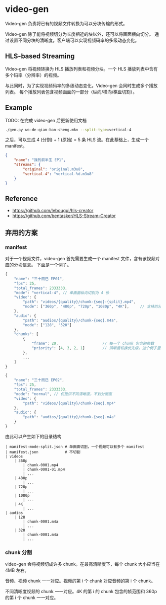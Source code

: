 # video-gen

Video-gen 负责将已有的视频文件转换为可以分块传输的形式。

Video-gen 除了能将视频切分为长度相近的块以外，还可以将画面横向切分。
通过设置不同分块的清晰度，客户端可以实现视频码率的多级动态变化。

## HLS-based Streaming

Video-gen 将视频转换为 HLS 播放列表和视频分块。一个 HLS 播放列表中含有
多个码率（分辨率）的视频。

与此同时，为了实现视频码率的多级动态变化，Video-gen 会同时生成多个播放列表。
每个播放列表包含视频画面的一部分（纵向/横向/棋盘切割）。

## Example

TODO: 在完成 video-gen 后更新使用文档

```bash
./gen.py wo-de-qian-ban-sheng.mkv --split-type=vertical-4
```

之后，可以生成 4 (分割) + 1 (原始) = 5 条 HLS 流。在此基础上，生成一个 manifest。

```json
{
    "name": "我的前半生 EP1",
    "streams": {
        "original": "original.m3u8",
        "vertical-4": "vertical-%d.m3u8"
    }
}
```

## Reference

* https://github.com/lebougui/hls-creator
* https://github.com/bentasker/HLS-Stream-Creator

## 弃用的方案

### manifest

对于一个视频文件，video-gen 首先需要生成一个 manifest 文件，含有该视频对应的分块信息。
下面是一个例子。

```js
{
    "name": "三十而已 EP01",
    "fps": 25,
    "total_frames": 2333333,
    "mode": "vertical-4", // 单画面纵向切割为 4 份
    "video": {
        "path": "videos/{quality}/chunk-{seq}-{split}.mp4",
        "mode": ["360p", "480p", "720p", "1080p", "4K"],     // 支持的分辨率，按数据量由低到高排序
    },
    "audio": {
        "path": "audios/{quality}/chunk-{seq}.m4a",
        "mode": ["128", "320"]
    },
    "chunks": [
        {
            "frame": 20,                    // 每一个 chunk 包含的帧数
            "priority": [4, 3, 2, 1]        // 清晰度切换优先级。这个例子里，如果需要切高清晰度，优先将最右边一块切换到高分。
        },
        ...
    ]
}
```

```js
{
    "name": "三十而已 EP02",
    "fps": 25,
    "total_frames": 2333333,
    "mode": "normal", // 仅提供不同清晰度，不划分画面
    "video": {
        "path": "videos/{quality}/chunk-{seq}.mp4"
    },
    "audio": {
        "path": "audios/{quality}/chunk-{seq}.m4a"
    }
}
```

由此可以产生如下的目录结构

```text
| manifest-mode-split.json # 单画面切割，一个视频可以有多个 manifest
| manifest.json            # 不切割
| videos
    | 360p
        | chunk-0001.mp4
        | chunk-0001-01.mp4
        | ...
    | 480p
        | ...
    | 720p
        | ...
    | 1080p
        | ...
    | 4K
        | ...
| audios
    | 128
        | chunk-0001.m4a
        | ...
    | 320
        | chunk-0001.m4a
        | ...
```

### chunk 分割

video-gen 会将视频切成许多 chunk。在最高清晰度下，每个 chunk 大小应当在 4MB 左右。

音频、视频 chunk 一一对应。视频的第 i 个 chunk 对应音频的第 i 个 chunk。

不同清晰度视频的 chunk 一一对应。4K 的第 i 的 chunk 包含的帧范围和 360p 的第 i 个 chunk 一一对应。
